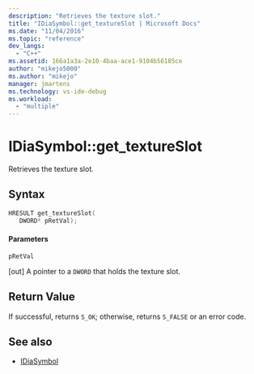 ```yaml
---
description: "Retrieves the texture slot."
title: "IDiaSymbol::get_textureSlot | Microsoft Docs"
ms.date: "11/04/2016"
ms.topic: "reference"
dev_langs:
  - "C++"
ms.assetid: 166a1a3a-2e10-4baa-ace1-9104b56185ce
author: "mikejo5000"
ms.author: "mikejo"
manager: jmartens
ms.technology: vs-ide-debug
ms.workload:
  - "multiple"
---
```

# IDiaSymbol::get_textureSlot
Retrieves the texture slot.

## Syntax

```C++
HRESULT get_textureSlot(
   DWORD* pRetVal);
```

#### Parameters
 `pRetVal`

[out] A pointer to a `DWORD` that holds the texture slot.

## Return Value
 If successful, returns `S_OK`; otherwise, returns `S_FALSE` or an error code.

## See also
- [IDiaSymbol](../../debugger/debug-interface-access/idiasymbol.md)
